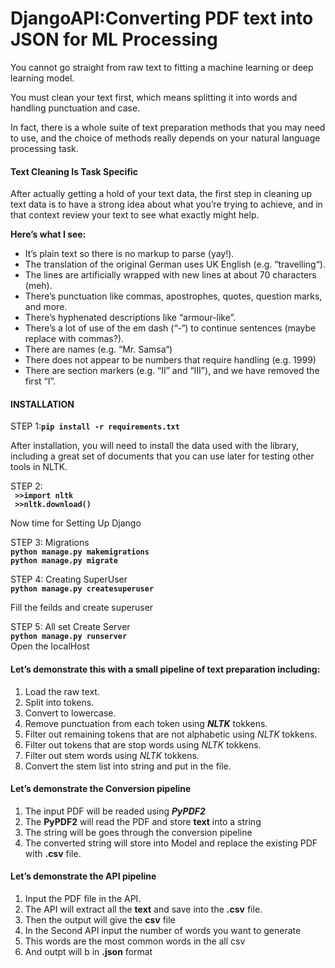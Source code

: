 <h1>DjangoAPI:Converting PDF text into JSON for ML Processing</h1>
    <p>You cannot go straight from raw text to fitting a machine learning or deep learning model.</p>
    <p>You must clean your text first, which means splitting it into words and handling punctuation and case.</p>        
    <p>In fact, there is a whole suite of text preparation methods that you may need to use, and the choice of methods really depends on your natural language processing task.</p>
    <h4>Text Cleaning Is Task Specific</h4>
    <p>After actually getting a hold of your text data, the first step in cleaning up text data is to have a strong idea about what you’re trying to achieve, and in that context review your text to see what exactly might help.</p> 
    <p><strong>Here’s what I see:</strong></p>
    <ul>
    <li>It’s plain text so there is no markup to parse (yay!).</li>
    <li>The translation of the original German uses UK English (e.g. “travelling“).</li>
    <li>The lines are artificially wrapped with new lines at about 70 characters (meh).</li>
    <li>There’s punctuation like commas, apostrophes, quotes, question marks, and more.</li>
    <li>There’s hyphenated descriptions like “armour-like”.</li>
    <li>There’s a lot of use of the em dash (“-“) to continue sentences (maybe replace with commas?).</li>
    <li>There are names (e.g. “Mr. Samsa“)</li>
    <li>There does not appear to be numbers that require handling (e.g. 1999)</li>
    <li>There are section markers (e.g. “II” and “III”), and we have removed the first “I”.</li>
    </ul>
    <h4>INSTALLATION</h4>
    <p>STEP 1:<strong><code>pip install -r requirements.txt</code></strong></p>
    <p>After installation, you will need to install the data used with the library, including a great set of documents
        that you can use later for testing other tools in NLTK.</p>
    <p>STEP 2:<br><strong><code> >>import nltk </br> >>nltk.download()</code></strong></p>
    <p>Now time for Setting Up Django</p>
    <p>STEP 3:
        Migrations<br><strong><code>python manage.py makemigrations</code></strong><br><strong><code>python manage.py migrate</code></strong>
    </p>
    <p>STEP 4: Creating SuperUser<br><strong><code>python manage.py createsuperuser</code></strong><br></p>
    <p>Fill the feilds and create superuser</p>
    <p>STEP 5: All set Create Server<br><strong><code>python manage.py runserver</code></strong><br>Open the localHost
    </p>
<h4>Let’s demonstrate this with a small pipeline of text preparation including:</h4>
<ol>
    <li>Load the raw text.</li>
    <li>Split into tokens.</li>
    <li>Convert to lowercase.</li>
    <li>Remove punctuation from each token using <b><i>NLTK</i></b> tokkens.</li>
    <li>Filter out remaining tokens that are not alphabetic using <i>NLTK</i> tokkens.</li>
    <li>Filter out tokens that are stop words using <i>NLTK</i> tokkens.</li>
    <li>Filter out stem words using <i>NLTK</i> tokkens.</li>
    <li>Convert the stem list into string and put in the file.</li>    
</ol>
<h4>Let’s demonstrate the Conversion pipeline</h4>
<ol>
    <li>The input PDF will be readed using <b><i>PyPDF2</i></b></li>
    <li>The <b>PyPDF2</b> will  read the PDF and store <b>text</b> into a string</li>
    <li>The string will be goes through the conversion pipeline</li>
    <li>The converted string will store into Model and replace the existing PDF with  <b>.csv</b> file.</li>
</ol>
<h4>Let’s demonstrate the API pipeline</h4>
<ol>
    <li>Input the PDF file in the API.</li>
    <li>The API will extract all the <b>text</b> and save into the <b>.csv</b> file.</li>
    <li>Then the output will give the <b>csv</b> file</li>
    <li>In the Second API input the number of words you want to generate</li>
    <li>This words are the most common words in the all csv</li>
    <li>And outpt will b in <b>.json</b> format</li>
</ol>
